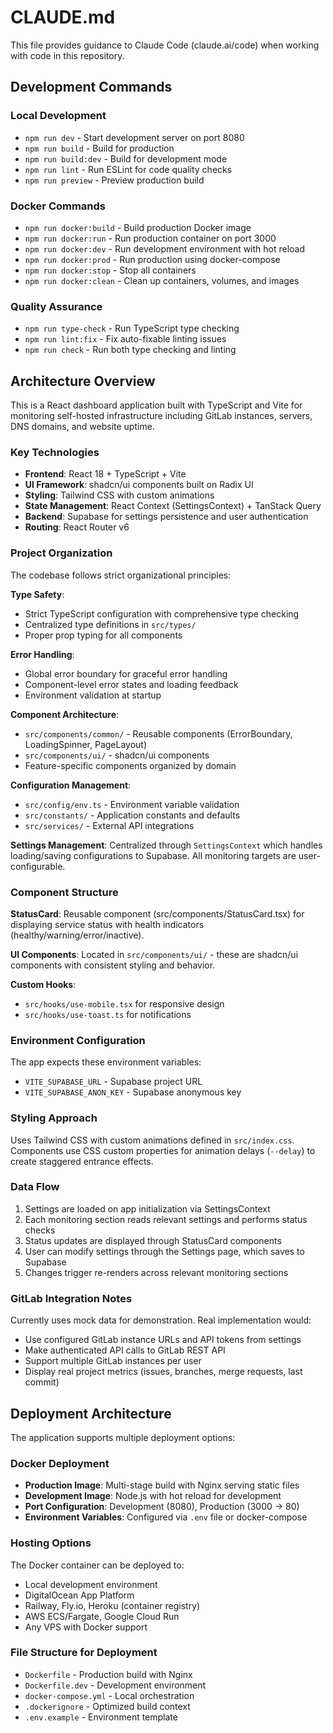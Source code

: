 # CLAUDE.md

This file provides guidance to Claude Code (claude.ai/code) when working with code in this repository.

## Development Commands

### Local Development
- `npm run dev` - Start development server on port 8080
- `npm run build` - Build for production 
- `npm run build:dev` - Build for development mode
- `npm run lint` - Run ESLint for code quality checks
- `npm run preview` - Preview production build

### Docker Commands
- `npm run docker:build` - Build production Docker image
- `npm run docker:run` - Run production container on port 3000
- `npm run docker:dev` - Run development environment with hot reload
- `npm run docker:prod` - Run production using docker-compose
- `npm run docker:stop` - Stop all containers
- `npm run docker:clean` - Clean up containers, volumes, and images

### Quality Assurance
- `npm run type-check` - Run TypeScript type checking
- `npm run lint:fix` - Fix auto-fixable linting issues
- `npm run check` - Run both type checking and linting

## Architecture Overview

This is a React dashboard application built with TypeScript and Vite for monitoring self-hosted infrastructure including GitLab instances, servers, DNS domains, and website uptime.

### Key Technologies
- **Frontend**: React 18 + TypeScript + Vite
- **UI Framework**: shadcn/ui components built on Radix UI
- **Styling**: Tailwind CSS with custom animations
- **State Management**: React Context (SettingsContext) + TanStack Query
- **Backend**: Supabase for settings persistence and user authentication
- **Routing**: React Router v6

### Project Organization

The codebase follows strict organizational principles:

**Type Safety**: 
- Strict TypeScript configuration with comprehensive type checking
- Centralized type definitions in `src/types/`
- Proper prop typing for all components

**Error Handling**: 
- Global error boundary for graceful error handling
- Component-level error states and loading feedback
- Environment validation at startup

**Component Architecture**:
- `src/components/common/` - Reusable components (ErrorBoundary, LoadingSpinner, PageLayout)
- `src/components/ui/` - shadcn/ui components
- Feature-specific components organized by domain

**Configuration Management**:
- `src/config/env.ts` - Environment variable validation
- `src/constants/` - Application constants and defaults
- `src/services/` - External API integrations

**Settings Management**: Centralized through `SettingsContext` which handles loading/saving configurations to Supabase. All monitoring targets are user-configurable.

### Component Structure

**StatusCard**: Reusable component (src/components/StatusCard.tsx) for displaying service status with health indicators (healthy/warning/error/inactive).

**UI Components**: Located in `src/components/ui/` - these are shadcn/ui components with consistent styling and behavior.

**Custom Hooks**: 
- `src/hooks/use-mobile.tsx` for responsive design
- `src/hooks/use-toast.ts` for notifications

### Environment Configuration

The app expects these environment variables:
- `VITE_SUPABASE_URL` - Supabase project URL
- `VITE_SUPABASE_ANON_KEY` - Supabase anonymous key

### Styling Approach

Uses Tailwind CSS with custom animations defined in `src/index.css`. Components use CSS custom properties for animation delays (`--delay`) to create staggered entrance effects.

### Data Flow

1. Settings are loaded on app initialization via SettingsContext
2. Each monitoring section reads relevant settings and performs status checks
3. Status updates are displayed through StatusCard components
4. User can modify settings through the Settings page, which saves to Supabase
5. Changes trigger re-renders across relevant monitoring sections

### GitLab Integration Notes

Currently uses mock data for demonstration. Real implementation would:
- Use configured GitLab instance URLs and API tokens from settings
- Make authenticated API calls to GitLab REST API
- Support multiple GitLab instances per user
- Display real project metrics (issues, branches, merge requests, last commit)

## Deployment Architecture

The application supports multiple deployment options:

### Docker Deployment
- **Production Image**: Multi-stage build with Nginx serving static files
- **Development Image**: Node.js with hot reload for development
- **Port Configuration**: Development (8080), Production (3000 → 80)
- **Environment Variables**: Configured via `.env` file or docker-compose

### Hosting Options
The Docker container can be deployed to:
- Local development environment
- DigitalOcean App Platform
- Railway, Fly.io, Heroku (container registry)
- AWS ECS/Fargate, Google Cloud Run
- Any VPS with Docker support

### File Structure for Deployment
- `Dockerfile` - Production build with Nginx
- `Dockerfile.dev` - Development environment
- `docker-compose.yml` - Local orchestration
- `.dockerignore` - Optimized build context
- `.env.example` - Environment template